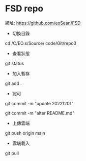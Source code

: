 # FSD repo

網址: https://github.com/eoSean/FSD

* 切換目錄

cd /C/EO.s/Source\ code/Git/repo3

* 查看狀態

git status

* 加入暫存

git add .

* 認可

git commit -m "update 20221201"

git commit -m "alter README.md"

* 上傳雲端

git push origin main

* 雲端載入

git pull
